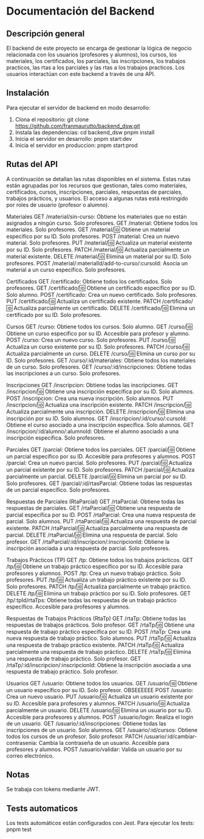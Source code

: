 # Documentación del Backend

## Descripción general
El backend de este proyecto se encarga de gestionar la lógica de negocio relacionada con los usuarios (profesores y alumnos), los cursos, los materiales, los certificados, los parciales, las inscripciones, los trabajos practicos, las rtas a los parciales y las rtas a los trabajos practicos. Los usuarios interactúan con este backend a través de una API.

## Instalación
Para ejecutar el servidor de backend en modo desarrollo:
1. Clona el repositorio:
   git clone https://github.com/franmaurutto/backend_dsw.git
2. Instala las dependencias:
   cd backend_dsw
   pnpm install
3. Inicia el servidor en desarrollo:
   pnpm start:dev
4. Inicia el servidor en produccion:
   pnpm start:prod   

## Rutas del API
A continuación se detallan las rutas disponibles en el sistema. Estas rutas están agrupadas por los recursos que gestionan, tales como materiales, certificados, cursos, inscripciones, parciales, respuestas de parciales, trabajos prácticos, y usuarios. El acceso a algunas rutas está restringido por roles de usuario (profesor o alumno).

Materiales
GET /material/sin-curso: Obtiene los materiales que no están asignados a ningún curso. Solo profesores.
GET /material: Obtiene todos los materiales. Solo profesores.
GET /material/:id: Obtiene un material específico por su ID. Solo profesores.
POST /material: Crea un nuevo material. Solo profesores.
PUT /material/:id: Actualiza un material existente por su ID. Solo profesores.
PATCH /material/:id: Actualiza parcialmente un material existente. 
DELETE /material/:id: Elimina un material por su ID. Solo profesores.
POST /material/:materialId/add-to-curso/:cursoId: Asocia un material a un curso específico. Solo profesores.

Certificados
GET /certificado: Obtiene todos los certificados. Solo profesores.
GET /certificado/:id: Obtiene un certificado específico por su ID. Solo alumno.
POST /certificado: Crea un nuevo certificado. Solo profesores.
PUT /certificado/:id: Actualiza un certificado existente.
PATCH /certificado/:id: Actualiza parcialmente un certificado.
DELETE /certificado/:id: Elimina un certificado por su ID. Solo profesores.

Cursos
GET /curso: Obtiene todos los cursos. Solo alumno.
GET /curso/:id: Obtiene un curso específico por su ID. Accesible para profesor y alumno.
POST /curso: Crea un nuevo curso. Solo profesores.
PUT /curso/:id: Actualiza un curso existente por su ID. Solo profesores.
PATCH /curso/:id: Actualiza parcialmente un curso.
DELETE /curso/:id: Elimina un curso por su ID. Solo profesores.
GET /curso/:id/materiales: Obtiene todos los materiales de un curso. Solo profesores.
GET /curso/:id/inscripciones: Obtiene todas las inscripciones a un curso. Solo profesores.

Inscripciones
GET /inscripcion: Obtiene todas las inscripciones.
GET /inscripcion/:id: Obtiene una inscripción específica por su ID. Solo alumnos.
POST /inscripcion: Crea una nueva inscripción. Solo alumnos.
PUT /inscripcion/:id: Actualiza una inscripción existente.
PATCH /inscripcion/:id: Actualiza parcialmente una inscripción.
DELETE /inscripcion/:id: Elimina una inscripción por su ID. Solo alumnos.
GET /inscripcion/:id/curso/:cursoId: Obtiene el curso asociado a una inscripción específica. Solo alumnos.
GET /inscripcion/:id/alumno/:alumnoId: Obtiene el alumno asociado a una inscripción específica. Solo profesores.

Parciales
GET /parcial: Obtiene todos los parciales.
GET /parcial/:id: Obtiene un parcial específico por su ID. Accesible para profesores y alumnos.
POST /parcial: Crea un nuevo parcial. Solo profesores.
PUT /parcial/:id: Actualiza un parcial existente por su ID. Solo profesores.
PATCH /parcial/:id: Actualiza parcialmente un parcial.
DELETE /parcial/:id: Elimina un parcial por su ID. Solo profesores.
GET /parcial/:id/rtasParcial: Obtiene todas las respuestas de un parcial específico. Solo profesores.

Respuestas de Parciales (RtaParcial)
GET /rtaParcial: Obtiene todas las respuestas de parciales.
GET /rtaParcial/:id: Obtiene una respuesta de parcial específica por su ID.
POST /rtaParcial: Crea una nueva respuesta de parcial. Solo alumnos.
PUT /rtaParcial/:id: Actualiza una respuesta de parcial existente.
PATCH /rtaParcial/:id: Actualiza parcialmente una respuesta de parcial.
DELETE /rtaParcial/:id: Elimina una respuesta de parcial. Solo profesor.
GET /rtaParcial/:id/inscripcion/:inscripcionId: Obtiene la inscripción asociada a una respuesta de parcial. Solo profesores.

Trabajos Prácticos (TP)
GET /tp: Obtiene todos los trabajos prácticos.
GET /tp/:id: Obtiene un trabajo práctico específico por su ID. Accesible para profesores y alumnos.
POST /tp: Crea un nuevo trabajo práctico. Solo profesores.
PUT /tp/:id: Actualiza un trabajo práctico existente por su ID. Solo profesores.
PATCH /tp/:id: Actualiza parcialmente un trabajo práctico.
DELETE /tp/:id: Elimina un trabajo práctico por su ID. Solo profesores.
GET /tp/:tpId/rtaTps: Obtiene todas las respuestas de un trabajo práctico específico. Accesible para profesores y alumnos.

Respuestas de Trabajos Prácticos (RtaTp)
GET /rtaTp: Obtiene todas las respuestas de trabajos prácticos. Solo profesor.
GET /rtaTp/:id: Obtiene una respuesta de trabajo práctico específica por su ID.
POST /rtaTp: Crea una nueva respuesta de trabajo práctico. Solo alumnos.
PUT /rtaTp/:id: Actualiza una respuesta de trabajo práctico existente.
PATCH /rtaTp/:id: Actualiza parcialmente una respuesta de trabajo práctico.
DELETE /rtaTp/:id: Elimina una respuesta de trabajo práctico. Solo profesor.
GET /rtaTp/:id/inscripcion/:inscripcionId: Obtiene la inscripción asociada a una respuesta de trabajo práctico. Solo profesor.

Usuarios
GET /usuario: Obtiene todos los usuarios.
GET /usuario/:id: Obtiene un usuario específico por su ID. Solo profesor. OBSEEEEEE
POST /usuario: Crea un nuevo usuario. 
PUT /usuario/:id: Actualiza un usuario existente por su ID. Accesible para profesores y alumnos.
PATCH /usuario/:id: Actualiza parcialmente un usuario.
DELETE /usuario/:id: Elimina un usuario por su ID. Accesible para profesores y alumnos.
POST /usuario/login: Realiza el login de un usuario.
GET /usuario/:id/inscripciones: Obtiene todas las inscripciones de un usuario. Solo alumnos.
GET /usuario/:id/cursos: Obtiene todos los cursos de un profesor. Solo profesor.
PATCH /usuario/:id/cambiar-contrasenia: Cambia la contraseña de un usuario. Accesible para profesores y alumnos.
POST /usuario/validar: Valida un usuario por su correo electrónico.

## Notas
Se trabaja con tokens mediante JWT.

## Tests automaticos
Los tests automáticos están configurados con Jest. Para ejecutar los tests:
pnpm test